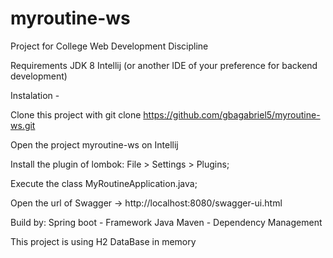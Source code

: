 # myroutine-ws
Project for College Web Development Discipline

Requirements JDK 8 Intellij (or another IDE of your preference for backend development)

Instalation - 

Clone this project with git clone https://github.com/gbagabriel5/myroutine-ws.git

Open the project myroutine-ws on Intellij

Install the plugin of lombok: File > Settings > Plugins;

Execute the class MyRoutineApplication.java;

Open the url of Swagger -> http://localhost:8080/swagger-ui.html

Build by: Spring boot - Framework Java Maven - Dependency Management

This project is using H2 DataBase in memory
